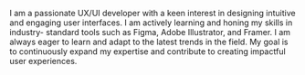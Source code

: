 I am a passionate UX/UI developer with a keen interest in designing intuitive and engaging user interfaces. I am actively learning and honing my skills in industry- standard tools such as Figma, Adobe Illustrator, and Framer. I am always eager to learn and adapt to the latest trends in the field. My goal is to continuously expand my expertise and contribute to creating impactful user experiences.
